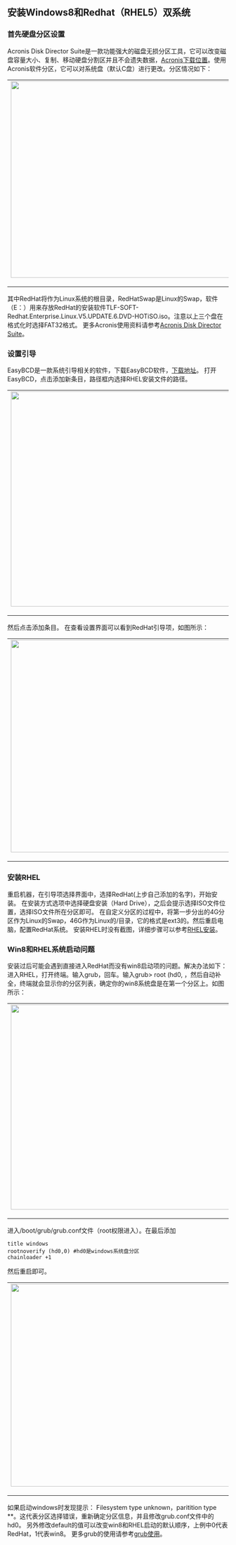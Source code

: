 
## 安装Windows8和Redhat（RHEL5）双系统 ##

### 首先硬盘分区设置 ###

Acronis Disk Director Suite是一款功能强大的磁盘无损分区工具，它可以改变磁盘容量大小、复制、移动硬盘分割区并且不会遗失数据，[Acronis下载位置](http://dl.pconline.com.cn/html_2/1/71/id=36700&pn=0.html)。使用Acronis软件分区，它可以对系统盘（默认C盘）进行更改。分区情况如下：

<table style="width:auto;"><tr><td><a href="https://picasaweb.google.com/lh/photo/LpGBBvarMCvuag8f9lndI9MTjNZETYmyPJy0liipFm0?feat=embedwebsite"><img src="https://lh5.googleusercontent.com/-odSAs_rVv9o/UqHHRDOrdbI/AAAAAAAAAKU/me3i1r-VH8E/s800/1.jpg" height="448" width="726" /></a></td></tr><tr><td style="font-family:arial,sans-serif; font-size:11px; text-align:right">From <a href="https://picasaweb.google.com/107523979648406931368/BlogImage?authuser=0&feat=embedwebsite">BlogImage</a></td></tr></table>


其中RedHat将作为Linux系统的根目录，RedHatSwap是Linux的Swap，软件（E：）用来存放RedHat的安装软件TLF-SOFT-Redhat.Enterprise.Linux.V5.UPDATE.6.DVD-HOTiSO.iso。注意以上三个盘在格式化时选择FAT32格式。
更多Acronis使用资料请参考[Acronis Disk Director Suite](http://aabbc1122.blog.163.com/blog/static/5704325720112213282675/)。

### 设置引导 ###

EasyBCD是一款系统引导相关的软件，下载EasyBCD软件，[下载地址](http://www.onlinedown.net/soft/58174.htm)。
打开EasyBCD，点击添加新条目，路径框内选择RHEL安装文件的路径。

<table style="width:auto;"><tr><td><a href="https://picasaweb.google.com/lh/photo/Ywm0Jx2aGRZARFbnNe-Y6tMTjNZETYmyPJy0liipFm0?feat=embedwebsite"><img src="https://lh3.googleusercontent.com/-5U2zqN_69lc/UqHHROGRAFI/AAAAAAAAAKY/D-Uvj-at7zc/s800/3.jpg" height="490" width="586" /></a></td></tr><tr><td style="font-family:arial,sans-serif; font-size:11px; text-align:right">From <a href="https://picasaweb.google.com/107523979648406931368/BlogImage?authuser=0&feat=embedwebsite">BlogImage</a></td></tr></table>

然后点击添加条目。
在查看设置界面可以看到RedHat引导项，如图所示：



<table style="width:auto;"><tr><td><a href="https://picasaweb.google.com/lh/photo/9JhXA0bxq5kEfmZiSDTaAtMTjNZETYmyPJy0liipFm0?feat=embedwebsite"><img src="https://lh4.googleusercontent.com/-EHt0mwzbNSw/UqHHSI0GSKI/AAAAAAAAAKs/sS_6HI8291Y/s800/4.jpg" height="484" width="579" /></a></td></tr><tr><td style="font-family:arial,sans-serif; font-size:11px; text-align:right">From <a href="https://picasaweb.google.com/107523979648406931368/BlogImage?authuser=0&feat=embedwebsite">BlogImage</a></td></tr></table>

### 安装RHEL ###

重启机器，在引导项选择界面中，选择RedHat(上步自己添加的名字)，开始安装。
在安装方式选项中选择硬盘安装（Hard Drive），之后会提示选择ISO文件位置，选择ISO文件所在分区即可。
在自定义分区的过程中，将第一步分出的4G分区作为Linux的Swap，46G作为Linux的/目录，它的格式是ext3的。然后重启电脑，配置RedHat系统。
安装RHEL时没有截图，详细步骤可以参考[RHEL安装](http://hi.baidu.com/mountplorer/item/f2db34d51183cacb1a72b49c)。

### Win8和RHEL系统启动问题 ###

安装过后可能会遇到直接进入RedHat而没有win8启动项的问题。解决办法如下：
进入RHEL，打开终端。输入grub，回车。输入grub> root (hd0, ，然后自动补全，终端就会显示你的分区列表，确定你的win8系统盘是在第一个分区上。如图所示：


<table style="width:auto;"><tr><td><a href="https://picasaweb.google.com/lh/photo/3kHxXO9Sv09myT1tb-dMq9MTjNZETYmyPJy0liipFm0?feat=embedwebsite"><img src="https://lh4.googleusercontent.com/-HP4rlHrh9yo/UqHHSGTyLHI/AAAAAAAAAKo/WtSVzhUbwVw/s640/6.png" height="467" width="640" /></a></td></tr><tr><td style="font-family:arial,sans-serif; font-size:11px; text-align:right">From <a href="https://picasaweb.google.com/107523979648406931368/BlogImage?authuser=0&feat=embedwebsite">BlogImage</a></td></tr></table>

进入/boot/grub/grub.conf文件（root权限进入）。在最后添加

    title windows 
    rootnoverify (hd0,0) #hd0是windows系统盘分区
    chainloader +1

然后重启即可。

<table style="width:auto;"><tr><td><a href="https://picasaweb.google.com/lh/photo/CCBHEZic6eSL5hdIDFjA4tMTjNZETYmyPJy0liipFm0?feat=embedwebsite"><img src="https://lh6.googleusercontent.com/-_AWsRSpqE8o/UqHHSC0gnXI/AAAAAAAAAKw/nvgndkyUiIE/s640/5.png" height="462" width="640" /></a></td></tr><tr><td style="font-family:arial,sans-serif; font-size:11px; text-align:right">From <a href="https://picasaweb.google.com/107523979648406931368/BlogImage?authuser=0&feat=embedwebsite">BlogImage</a></td></tr></table>

如果启动windows时发现提示：
Filesystem type unknown，paritition type **。这代表分区选择错误，重新确定分区信息，并且修改grub.conf文件中的hd0。
另外修改default的值可以改变win8和RHEL启动的默认顺序，上例中0代表RedHat，1代表win8。
更多grub的使用请参考[grub使用](http://home.51.com/libaofeng1000/diary/item/10043223.html)。

